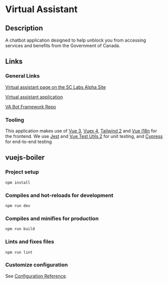 # Virtual Assistant

## Description
A chatbot application designed to help unblock you from accessing services and benefits from the Government of Canada.

## Links

### General Links 
[Virtual assistant page on the SC Labs Alpha Site](https://alphasite.dts-stn.com/projects/virtual-assistant)

[Virtual assistant application](https://virtual-assistant.toadfor.ca/)

[VA Bot Framework Repo](https://github.com/DTS-STN/Virtual-Assistant-Bot-Framework)

### Tooling
This application makes use of [Vue 3](https://v3.vuejs.org/), [Vuex 4](https://next.vuex.vuejs.org/), [Tailwind 2](https://tailwindcss.com/) and [Vue I18n](https://vue-i18n.intlify.dev/) for the frontend. We use [Jest](https://jestjs.io/) and [Vue Test Utils 2](https://next.vue-test-utils.vuejs.org/guide/) for unit testing, and [Cypress](https://www.cypress.io/) for end-to-end testing

## vuejs-boiler

### Project setup
```
npm install
```

### Compiles and hot-reloads for development
```
npm run dev
```

### Compiles and minifies for production
```
npm run build
```

### Lints and fixes files
```
npm run lint
```

### Customize configuration
See [Configuration Reference](https://vitejs.dev/).

